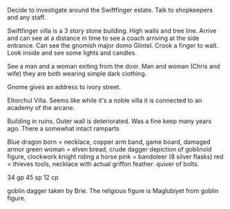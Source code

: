 Decide to investigate around the Swiftfinger estate.  Talk to shopkeepers and any staff.

Swiftfinger villa is a 3 story stone building.  High walls and tree line.  Arrive and can see at a distance in time to see a coach arriving at the side entrance.  Can see the gnomish major domo Glintel.  Crook a finger to wait. Look inside and see some lights and candles.

See a man and a woman exiting from the door. Man and woman (Chris and wife) they are both wearing simple dark clothing.  

Gnome gives an address to ivory street.

Eltorchul Villa.  Seems like while it's a noble villa it is connected to an academy of the arcane. 

Building in ruins. Outer wall is deteriorated.  Was a fine keep many years ago.  There a somewhat intact ramparts

Blue dragon born = necklace, copper arm band, game board, damaged armor
green woman = elven bread, crude dagger depiction of goblinoid figure, clockwork knight riding a horse
pink = bandoleer (8 silver flasks)
red = thieves tools, necklace with actual griffon feather. quiver of bolts.

34 gp 45 sp 12 cp



goblin dagger taken by Brie.  The religious figure is Maglubiyet from goblin figure.

